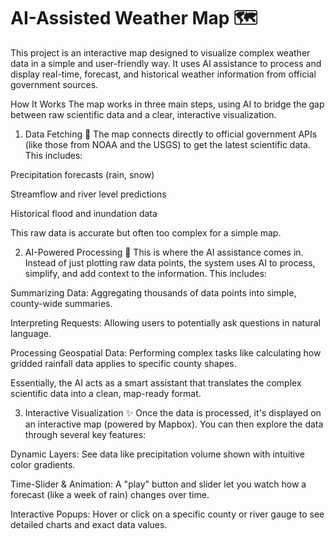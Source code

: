 # AI-Assisted Weather Map 🗺️
This project is an interactive map designed to visualize complex weather data in a simple and user-friendly way. It uses AI assistance to process and display real-time, forecast, and historical weather information from official government sources.

How It Works
The map works in three main steps, using AI to bridge the gap between raw scientific data and a clear, interactive visualization.

1. Data Fetching 📡
The map connects directly to official government APIs (like those from NOAA and the USGS) to get the latest scientific data. This includes:

Precipitation forecasts (rain, snow)

Streamflow and river level predictions

Historical flood and inundation data

This raw data is accurate but often too complex for a simple map.

2. AI-Powered Processing 🤖
This is where the AI assistance comes in. Instead of just plotting raw data points, the system uses AI to process, simplify, and add context to the information. This includes:

Summarizing Data: Aggregating thousands of data points into simple, county-wide summaries.

Interpreting Requests: Allowing users to potentially ask questions in natural language.

Processing Geospatial Data: Performing complex tasks like calculating how gridded rainfall data applies to specific county shapes.

Essentially, the AI acts as a smart assistant that translates the complex scientific data into a clean, map-ready format.

3. Interactive Visualization ✨
Once the data is processed, it's displayed on an interactive map (powered by Mapbox). You can then explore the data through several key features:

Dynamic Layers: See data like precipitation volume shown with intuitive color gradients.

Time-Slider & Animation: A "play" button and slider let you watch how a forecast (like a week of rain) changes over time.

Interactive Popups: Hover or click on a specific county or river gauge to see detailed charts and exact data values.